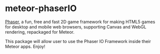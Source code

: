 meteor-phaserIO
=============

[Phaser](http://phaser.io/), a fun, free and fast 2D game framework for making HTML5 games for desktop and mobile web browsers, supporting Canvas and WebGL rendering, repackaged for Meteor.

This package will allow user to use the Phaser IO Framework inside their Meteor apps.  Enjoy!
